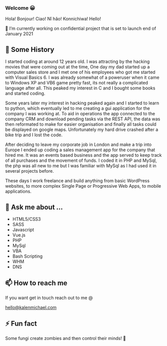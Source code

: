 ### Welcome 😀
Hola! Bonjour! Ciao! Nǐ hǎo! Konnichiwa! Hello!

🔭 I’m currently working on confidential project that is set to launch end of January 2021

## 📜 Some History
I started coding at around 12 years old. I was attracting by the hacking movies that were coming out at the time, One day my dad started up a computer sales store and I met one of his employees who got me started with Visual Basics 6. I was already somewhat of a poweruser when it came to Windows XP and VB6 game pretty fast, its not really a complicated language after all. This peaked my interest in C and I bought some books and started coding.

Some years later my interest in hacking peaked again and I started to learn to python, which eventually led to me creating a gui application for the company I was working at. To aid in operations the app connected to the company CRM and download pending tasks via the REST API, the data was then reformated to make for easier organisation and finally all tasks could be displayed on google maps. Unfortunately my hard drive crashed after a bike trip and I lost the code.

After deciding to leave my corporate job in London and make a trip into Europe I ended up coding a sales management app for the company that hired me. It was an events based business and the app served to keep track of all purchases and the movement of funds. I coded it in PHP and MySql, the php was all new to me but I was familiar with MySql as I had used it in several projects before.

These days I work freelance and build anything from basic WordPress websites, to more complex Single Page or Progressive Web Apps, to mobile applications.

## 💬 Ask me about ...
* HTML5/CSS3
* SASS
* Javascript
* Vue.js
* PHP
* MySql
* VBA
* Bash Scripting
* WHM
* DNS

## 📫 How to reach me
If you want get in touch reach out to me @

[hello@kalenmichael.com](mailto:hello@kalenmichael.com)

## ⚡ Fun fact
Some fungi create zombies and then control their minds! 🧟

